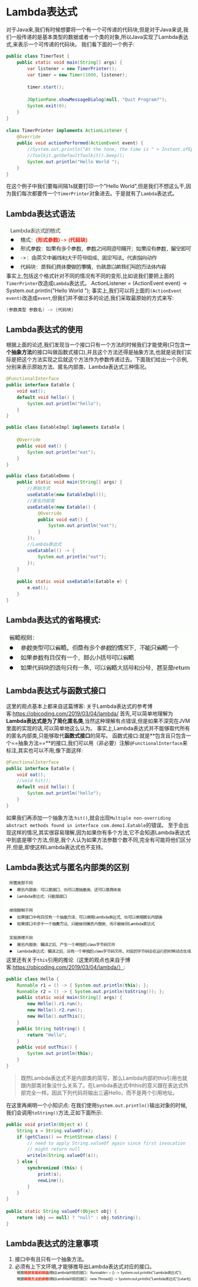 # Lambda表达式

对于Java来,我们有时候想要将一个有一个可传递的代码块,但是对于Java来说,我们一般传递的是基本类型的数据或者一个类的对象,所以Java实现了Lambda表达式,来表示一个可传递的代码块。
我们看下面的一个例子:
```java
public class TimerTest {
    public static void main(String[] args) {
        var listener = new TimerPrinter();
        var timer = new Timer(1000, listener);

        timer.start();

        JOptionPane.showMessageDialog(null, "Quit Program?");
        System.exit(0);
    }
}

class TimerPrinter implements ActionListener {
    @Override
    public void actionPerformed(ActionEvent event) {
        //System.out.println("At the tone, the time is " + Instant.ofEpochMilli(event.getWhen()));
        //Toolkit.getDefaultToolkit().beep();
        System.out.println("Hello World ");
    }
}
```
在这个例子中我们要每间隔1s就要打印一个"Hello World",但是我们不想这么干,因为我们每次都要传一个`TimerPrinter`对象进去。于是就有了`Lambda`表达式。

## Lambda表达式语法
![](2020-10-05-11-25-37.png)
事实上,包括这个格式针对不同的情况有不同的变形,比如说我们要把上面的`TimerPrinter`改造成`Lambda`表达式。
ActionListener = (ActionEvent event) -> System.out.println("Hello World ");
事实上,我们可以将上面的`(ActionEvent event)`改造成`event`,但我们并不做过多的论述,我们采取最原始的方式来写:
```java
(参数类型 参数名) -> {代码块}
```

## Lambda表达式的使用
根据上面的论述,我们发现当一个接口只有一个方法的时候我们才能使用(只包含**一个抽象方法**的接口叫做函数式接口),并且这个方法还得是抽象方法,也就是说我们实际是把这个方法实现之后就这个方法作为参数传递过去。下面我们给出一个示例,分别来表示原始方法、匿名内部类、Lambda表达式三种情况。
```java
@FunctionalInterface
public interface Eatable {
    void eat();
    default void hello() {
        System.out.println("hello");
    }
}
```
```java
public class EatableImpl implements Eatable {

    @Override
    public void eat() {
        System.out.println("eat");
    }
}
```
```java
public class EatableDemo {
    public static void main(String[] args) {
        //原始方式
        useEatable(new EatableImpl());
        //匿名内部类
        useEatable(new Eatable() {
            @Override
            public void eat() {
                System.out.println("eat");
            }
        });
        //Lambda表达式
        useEatable(() -> {
            System.out.println("eat");
        });
    }

    public static void useEatable(Eatable e) {
        e.eat();
    }
}
```

## Lambda表达式的省略模式:
![](2020-10-05-15-02-55.png)

## Lambda表达式与函数式接口
这里的观点基本上都来自这篇博客:
关于Lambda表达式的参考博客:https://objcoding.com/2019/03/04/lambda/
首先,可以简单地理解为**Lambda表达式是为了简化匿名类**,当然这种理解有点错误,但是如果不深究在JVM里面的实现的话,可以简单地这么认为。
事实上,Lambda表达式并不能够取代所有的匿名内部类,只能够取代**函数式接口**的简写。
函数式接口:就是**包含且只包含一个==抽象方法==**的接口,我们可以用（非必要）注解`@FunctionalInterface`来标注,其实也可以不用,像下面这样:
```java
@FunctionalInterface
public interface Eatable {
    void eat();
    //void hit();
    default void hello() {
        System.out.println("hello");
    }
}
```
如果我们再添加一个抽象方法:`hit()`,就会出现`Multiple non-overriding abstract methods found in interface com.demo1.Eatable`的错误。
至于会出现这样的情况,其实很容易理解,因为如果你有多个方法,它不会知道Lambda表达式中到底是哪个方法,但是,我个人认为如果方法参数个数不同,完全有可能将他们区分开,但是,即使这样Lambda表达式也不支持。

## Lambda表达式与匿名内部类的区别
![](2020-10-05-15-38-12.png)
这里还有关于`this`引用的推论（这里的观点也来自于博客:https://objcoding.com/2019/03/04/lambda/）:

```java
public class Hello {
	Runnable r1 = () -> { System.out.println(this); };
	Runnable r2 = () -> { System.out.println(toString()); };
	public static void main(String[] args) {
		new Hello().r1.run();
		new Hello().r2.run();
        new Hello().outThis();
	}
	public String toString() { 
        return "Hello"; 
    }
    public void outThis() {
        System.out.println(this);
    }
}
```
> 既然Lambda表达式不是内部类的简写，那么Lambda内部的this引用也就跟内部类对象没什么关系了。在Lambda表达式中this的意义跟在表达式外部完全一样。因此下列代码将输出三遍Hello，而不是两个引用地址。

在这里再阐明一个小知识点:
在我们使用`System.out.println()`输出对象的时候,我们会调用`toString()`方法,正如下面所示:
```java
public void println(Object x) {
    String s = String.valueOf(x);
    if (getClass() == PrintStream.class) {
        // need to apply String.valueOf again since first invocation
        // might return null
        writeln(String.valueOf(s));
    } else {
        synchronized (this) {
            print(s);
            newLine();
        }
    }
}

public static String valueOf(Object obj) {
    return (obj == null) ? "null" : obj.toString();
}
```

## Lambda表达式的注意事项
1. 接口中有且只有一个抽象方法。
2. 必须有上下文环境,才能够推导出Lambda表达式对应的接口。
![](2020-10-05-15-12-09.png)
